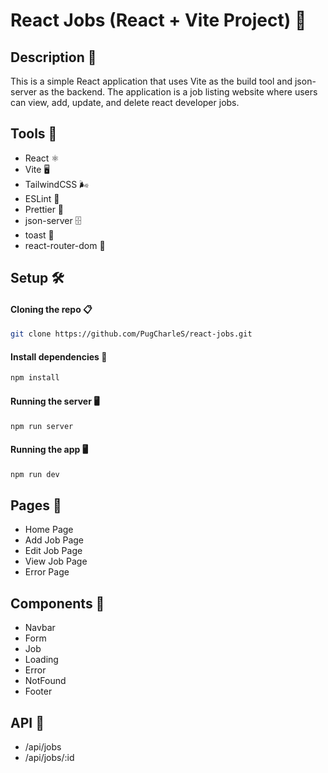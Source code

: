 # React Jobs (React + Vite Project) 🚀

## Description 📝

This is a simple React application that uses Vite as the build tool and json-server as the backend. The application is a job listing website where users can view, add, update, and delete react developer jobs.

## Tools 🧰

-   React ⚛️
-   Vite 🖥️
-   TailwindCSS 🌬️
-   ESLint 🚫
-   Prettier 🎨
-   json-server 🗄️
-   toast 🍞
-   react-router-dom 🚦

## Setup 🛠️

#### Cloning the repo 📋

```bash
git clone https://github.com/PugCharleS/react-jobs.git
```

#### Install dependencies 🔽

```bash
npm install
```

#### Running the server 🖥️

```bash
npm run server
```

#### Running the app 🖥️

```bash
npm run dev
```

## Pages 📖

-   Home Page
-   Add Job Page
-   Edit Job Page
-   View Job Page
-   Error Page

## Components 🧩

-   Navbar
-   Form
-   Job
-   Loading
-   Error
-   NotFound
-   Footer

## API 🤝

-   /api/jobs
-   /api/jobs/:id
